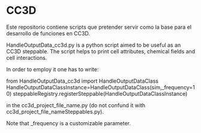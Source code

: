 # CC3D

Este repositorio contiene scripts que pretender servir como la base para el desarrollo de funciones en CC3D.

HandleOutputData_cc3d.py is a python script aimed to be useful as an CC3D steppable. The script helps to print cell attributes, chemical fields and cell interactions.

In order to employ it one has to write:


  from HandleOutputData_cc3d import HandleOutputDataClass
  HandleOutputDataClassInstance=HandleOutputDataClass(sim,_frequency=10)
  steppableRegistry.registerSteppable(HandleOutputDataClassInstance)

in the cc3d_project_file_name.py (do not confund it with cc3d_project_file_nameSteppables.py). 

Note that _frequency is a customizable parameter.
